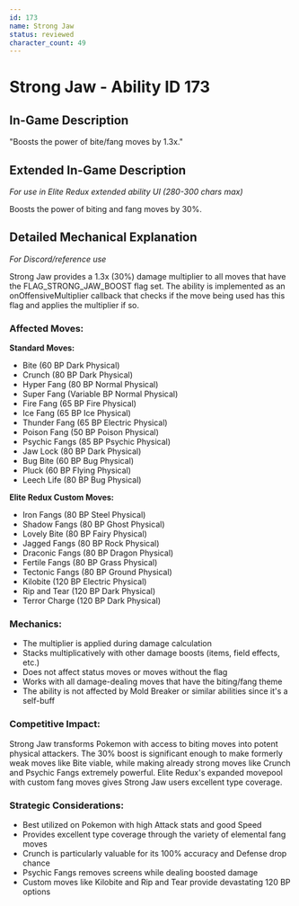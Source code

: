 ```yaml
---
id: 173
name: Strong Jaw
status: reviewed
character_count: 49
---
```


# Strong Jaw - Ability ID 173

## In-Game Description
"Boosts the power of bite/fang moves by 1.3x."

## Extended In-Game Description
*For use in Elite Redux extended ability UI (280-300 chars max)*

Boosts the power of biting and fang moves by 30%.

## Detailed Mechanical Explanation
*For Discord/reference use*

Strong Jaw provides a 1.3x (30%) damage multiplier to all moves that have the FLAG_STRONG_JAW_BOOST flag set. The ability is implemented as an onOffensiveMultiplier callback that checks if the move being used has this flag and applies the multiplier if so.

### Affected Moves:
**Standard Moves:**
- Bite (60 BP Dark Physical)
- Crunch (80 BP Dark Physical) 
- Hyper Fang (80 BP Normal Physical)
- Super Fang (Variable BP Normal Physical)
- Fire Fang (65 BP Fire Physical)
- Ice Fang (65 BP Ice Physical)
- Thunder Fang (65 BP Electric Physical)
- Poison Fang (50 BP Poison Physical)
- Psychic Fangs (85 BP Psychic Physical)
- Jaw Lock (80 BP Dark Physical)
- Bug Bite (60 BP Bug Physical)
- Pluck (60 BP Flying Physical)
- Leech Life (80 BP Bug Physical)

**Elite Redux Custom Moves:**
- Iron Fangs (80 BP Steel Physical)
- Shadow Fangs (80 BP Ghost Physical)
- Lovely Bite (80 BP Fairy Physical)
- Jagged Fangs (80 BP Rock Physical)
- Draconic Fangs (80 BP Dragon Physical)
- Fertile Fangs (80 BP Grass Physical)
- Tectonic Fangs (80 BP Ground Physical)
- Kilobite (120 BP Electric Physical)
- Rip and Tear (120 BP Dark Physical)
- Terror Charge (120 BP Dark Physical)

### Mechanics:
- The multiplier is applied during damage calculation
- Stacks multiplicatively with other damage boosts (items, field effects, etc.)
- Does not affect status moves or moves without the flag
- Works with all damage-dealing moves that have the biting/fang theme
- The ability is not affected by Mold Breaker or similar abilities since it's a self-buff

### Competitive Impact:
Strong Jaw transforms Pokemon with access to biting moves into potent physical attackers. The 30% boost is significant enough to make formerly weak moves like Bite viable, while making already strong moves like Crunch and Psychic Fangs extremely powerful. Elite Redux's expanded movepool with custom fang moves gives Strong Jaw users excellent type coverage.

### Strategic Considerations:
- Best utilized on Pokemon with high Attack stats and good Speed
- Provides excellent type coverage through the variety of elemental fang moves
- Crunch is particularly valuable for its 100% accuracy and Defense drop chance
- Psychic Fangs removes screens while dealing boosted damage
- Custom moves like Kilobite and Rip and Tear provide devastating 120 BP options